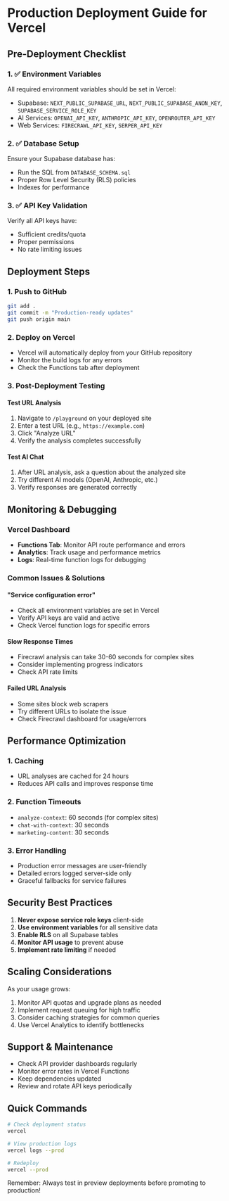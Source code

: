 # Production Deployment Guide for Vercel

## Pre-Deployment Checklist

### 1. ✅ Environment Variables
All required environment variables should be set in Vercel:
- Supabase: `NEXT_PUBLIC_SUPABASE_URL`, `NEXT_PUBLIC_SUPABASE_ANON_KEY`, `SUPABASE_SERVICE_ROLE_KEY`
- AI Services: `OPENAI_API_KEY`, `ANTHROPIC_API_KEY`, `OPENROUTER_API_KEY`
- Web Services: `FIRECRAWL_API_KEY`, `SERPER_API_KEY`

### 2. ✅ Database Setup
Ensure your Supabase database has:
- Run the SQL from `DATABASE_SCHEMA.sql`
- Proper Row Level Security (RLS) policies
- Indexes for performance

### 3. ✅ API Key Validation
Verify all API keys have:
- Sufficient credits/quota
- Proper permissions
- No rate limiting issues

## Deployment Steps

### 1. Push to GitHub
```bash
git add .
git commit -m "Production-ready updates"
git push origin main
```

### 2. Deploy on Vercel
- Vercel will automatically deploy from your GitHub repository
- Monitor the build logs for any errors
- Check the Functions tab after deployment

### 3. Post-Deployment Testing

#### Test URL Analysis
1. Navigate to `/playground` on your deployed site
2. Enter a test URL (e.g., `https://example.com`)
3. Click "Analyze URL"
4. Verify the analysis completes successfully

#### Test AI Chat
1. After URL analysis, ask a question about the analyzed site
2. Try different AI models (OpenAI, Anthropic, etc.)
3. Verify responses are generated correctly

## Monitoring & Debugging

### Vercel Dashboard
- **Functions Tab**: Monitor API route performance and errors
- **Analytics**: Track usage and performance metrics
- **Logs**: Real-time function logs for debugging

### Common Issues & Solutions

#### "Service configuration error"
- Check all environment variables are set in Vercel
- Verify API keys are valid and active
- Check Vercel function logs for specific errors

#### Slow Response Times
- Firecrawl analysis can take 30-60 seconds for complex sites
- Consider implementing progress indicators
- Check API rate limits

#### Failed URL Analysis
- Some sites block web scrapers
- Try different URLs to isolate the issue
- Check Firecrawl dashboard for usage/errors

## Performance Optimization

### 1. Caching
- URL analyses are cached for 24 hours
- Reduces API calls and improves response time

### 2. Function Timeouts
- `analyze-context`: 60 seconds (for complex sites)
- `chat-with-context`: 30 seconds
- `marketing-content`: 30 seconds

### 3. Error Handling
- Production error messages are user-friendly
- Detailed errors logged server-side only
- Graceful fallbacks for service failures

## Security Best Practices

1. **Never expose service role keys** client-side
2. **Use environment variables** for all sensitive data
3. **Enable RLS** on all Supabase tables
4. **Monitor API usage** to prevent abuse
5. **Implement rate limiting** if needed

## Scaling Considerations

As your usage grows:
1. Monitor API quotas and upgrade plans as needed
2. Implement request queuing for high traffic
3. Consider caching strategies for common queries
4. Use Vercel Analytics to identify bottlenecks

## Support & Maintenance

- Check API provider dashboards regularly
- Monitor error rates in Vercel Functions
- Keep dependencies updated
- Review and rotate API keys periodically

## Quick Commands

```bash
# Check deployment status
vercel

# View production logs
vercel logs --prod

# Redeploy
vercel --prod
```

Remember: Always test in preview deployments before promoting to production!